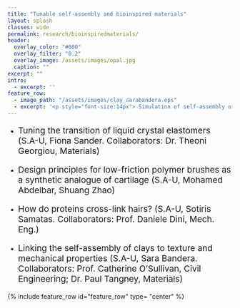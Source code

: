 ```yaml
---
title: "Tunable self-assembly and bioinspired materials"
layout: splash
classes: wide
permalink: research/bioinspiredmaterials/
header:
  overlay_color: "#000"
  overlay_filter: "0.2"
  overlay_image: /assets/images/opal.jpg
  caption: ""
excerpt: ""
intro: 
  - excerpt: ''
feature_row:
  - image_path: "/assets/images/clay_sarabandera.eps"
  - excerpt: '<p style="font-size:14px"> Simulation of self-assembly of clay particles(represented by flat ellipsoids) interacting via the Gay-Berne potential <em>(by Sara Bandera)</em></p>'
---
```

* <p style="font-size:19px"> Tuning the transition of liquid crystal elastomers (S.A-U, Fiona Sander. Collaborators: Dr. Theoni Georgiou, Materials)</p>
* <p style="font-size:19px"> Design principles for low-friction polymer brushes as a synthetic analogue of cartilage (S.A-U, Mohamed Abdelbar, Shuang Zhao)</p>
* <p style="font-size:19px"> How do proteins cross-link hairs? (S.A-U, Sotiris Samatas. Collaborators: Prof. Daniele Dini, Mech. Eng.)</p>
* <p style="font-size:19px"> Linking the self-assembly of clays to texture and mechanical properties (S.A-U, Sara Bandera. Collaborators: Prof. Catherine O’Sullivan, Civil Engineering; Dr. Paul Tangney, Materials)</p>

{% include feature_row id="feature_row" type= "center" %}
